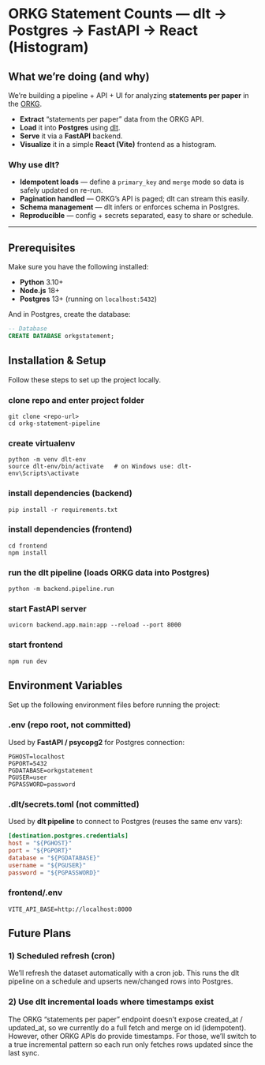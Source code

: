 # ORKG Statement Counts — dlt → Postgres → FastAPI → React (Histogram)

## What we’re doing (and why)

We’re building a pipeline + API + UI for analyzing **statements per paper** in the [ORKG](https://orkg.org).

- **Extract** “statements per paper” data from the ORKG API.  
- **Load** it into **Postgres** using [dlt](https://dlthub.com).  
- **Serve** it via a **FastAPI** backend.  
- **Visualize** it in a simple **React (Vite)** frontend as a histogram.  

### Why use dlt?
- **Idempotent loads** — define a `primary_key` and `merge` mode so data is safely updated on re-run.  
- **Pagination handled** — ORKG’s API is paged; dlt can stream this easily.  
- **Schema management** — dlt infers or enforces schema in Postgres.  
- **Reproducible** — config + secrets separated, easy to share or schedule.  

---

## Prerequisites

Make sure you have the following installed:

- **Python** 3.10+  
- **Node.js** 18+  
- **Postgres** 13+ (running on `localhost:5432`)  

And in Postgres, create the database:

```sql
-- Database
CREATE DATABASE orkgstatement;
```
## Installation & Setup

Follow these steps to set up the project locally.


### clone repo and enter project folder
```
git clone <repo-url>
cd orkg-statement-pipeline
```

### create virtualenv
```
python -m venv dlt-env
source dlt-env/bin/activate   # on Windows use: dlt-env\Scripts\activate
```

### install dependencies (backend)
```
pip install -r requirements.txt
```

### install dependencies (frontend)
```
cd frontend
npm install
```

### run the dlt pipeline (loads ORKG data into Postgres)
```
python -m backend.pipeline.run
```

### start FastAPI server
```
uvicorn backend.app.main:app --reload --port 8000
```
### start frontend
```
npm run dev
```
## Environment Variables

Set up the following environment files before running the project:

### .env (repo root, **not committed**)  
Used by **FastAPI / psycopg2** for Postgres connection:

```
PGHOST=localhost
PGPORT=5432
PGDATABASE=orkgstatement
PGUSER=user
PGPASSWORD=password
```

### .dlt/secrets.toml (**not committed**)  
Used by **dlt pipeline** to connect to Postgres (reuses the same env vars):

```toml
[destination.postgres.credentials]
host = "${PGHOST}"
port = "${PGPORT}"
database = "${PGDATABASE}"
username = "${PGUSER}"
password = "${PGPASSWORD}"
```

### frontend/.env  

```
VITE_API_BASE=http://localhost:8000
```

## Future Plans

### 1) Scheduled refresh (cron)
We’ll refresh the dataset automatically with a cron job. This runs the dlt pipeline on a schedule and upserts new/changed rows into Postgres.

### 2) Use dlt incremental loads where timestamps exist
The ORKG “statements per paper” endpoint doesn’t expose created_at / updated_at, so we currently do a full fetch and merge on id (idempotent).
However, other ORKG APIs do provide timestamps. For those, we’ll switch to a true incremental pattern so each run only fetches rows updated since the last sync.


